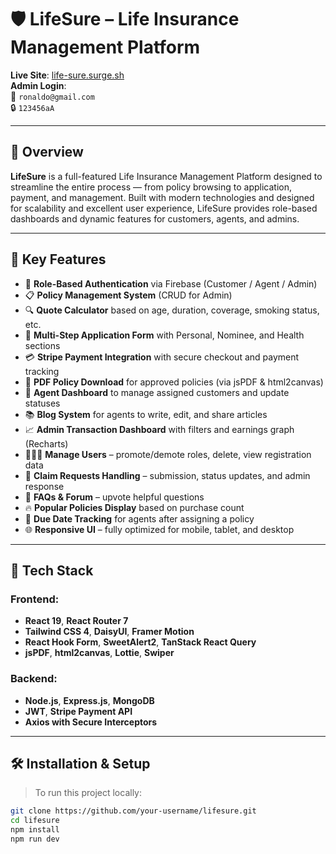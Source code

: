 # 🛡️ LifeSure – Life Insurance Management Platform

**Live Site**: [life-sure.surge.sh](http://life-sure.surge.sh/)  
**Admin Login**:  
📧 `ronaldo@gmail.com`  
🔒 `123456aA`

---

## 🧩 Overview

**LifeSure** is a full-featured Life Insurance Management Platform designed to streamline the entire process — from policy browsing to application, payment, and management. Built with modern technologies and designed for scalability and excellent user experience, LifeSure provides role-based dashboards and dynamic features for customers, agents, and admins.

---

## 🚀 Key Features

- 🔐 **Role-Based Authentication** via Firebase (Customer / Agent / Admin)
- 📋 **Policy Management System** (CRUD for Admin)
- 🔍 **Quote Calculator** based on age, duration, coverage, smoking status, etc.
- 📝 **Multi-Step Application Form** with Personal, Nominee, and Health sections
- 💳 **Stripe Payment Integration** with secure checkout and payment tracking
- 📄 **PDF Policy Download** for approved policies (via jsPDF & html2canvas)
- 🎯 **Agent Dashboard** to manage assigned customers and update statuses
- 📚 **Blog System** for agents to write, edit, and share articles
- 📈 **Admin Transaction Dashboard** with filters and earnings graph (Recharts)
- 🧑‍🤝‍🧑 **Manage Users** – promote/demote roles, delete, view registration data
- 🔄 **Claim Requests Handling** – submission, status updates, and admin response
- 💬 **FAQs & Forum** – upvote helpful questions
- 🔥 **Popular Policies Display** based on purchase count
- 📆 **Due Date Tracking** for agents after assigning a policy
- 🌐 **Responsive UI** – fully optimized for mobile, tablet, and desktop

---

## 🧪 Tech Stack

### Frontend:
- **React 19**, **React Router 7**
- **Tailwind CSS 4**, **DaisyUI**, **Framer Motion**
- **React Hook Form**, **SweetAlert2**, **TanStack React Query**
- **jsPDF**, **html2canvas**, **Lottie**, **Swiper**

### Backend:
- **Node.js**, **Express.js**, **MongoDB**
- **JWT**, **Stripe Payment API**
- **Axios with Secure Interceptors**

---

## 🛠️ Installation & Setup

> To run this project locally:

```bash
git clone https://github.com/your-username/lifesure.git
cd lifesure
npm install
npm run dev
